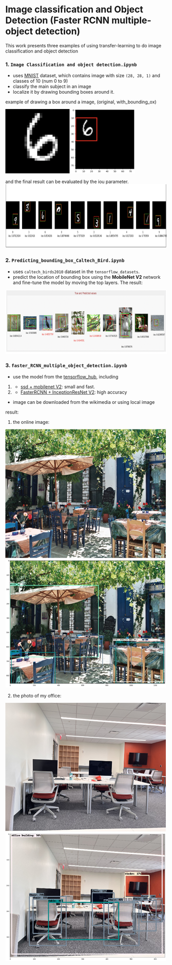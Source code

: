 # Image classification and Object Detection (Faster RCNN multiple-object detection)

This work presents three examples of using transfer-learning to do image classification and object detection

### 1. **`Image Classification and object detection.ipynb`** 

- uses [MNIST](http://yann.lecun.com/exdb/mnist/) dataset, which contains image with size `(28, 28, 1)` and classes of 10 (num 0 to 9)
- classify the main subject in an image
- localize it by drawing bounding boxes around it.

example of drawing a box around a image, (original, with_bounding_ox)
<p float="left">
  <img src='./img/original_num.png' width="200" height="200"/>
  <img src='./img/boudning_box_num.png' width="200" height="200"/> 
</p>

and the final result can be evaluated by the iou parameter.
 <img src='img/result.png' width="2000" height="200"/>
 
 ### 2. **`Predicting_bounding_box_Caltech_Bird.ipynb`** 
 
- uses `caltech_birds2010` dataset in the `tensorflow_datasets`. 
- predict the location of bounding box using the **MobileNet V2** network and fine-tune the model by moving the top layers. 
The result:<br> 
<img src='img/result_bird.png' width="2000" height="200"/>

### 3. **`faster_RCNN_multiple_object_detection.ipynb`**
- use the model from the [tensorflow_hub](https://tfhub.dev/), including 
1. * [ssd + mobilenet V2](https://tfhub.dev/tensorflow/ssd_mobilenet_v2/2): small and fast.
2. * [FasterRCNN + InceptionResNet V2](https://tfhub.dev/google/faster_rcnn/openimages_v4/inception_resnet_v2/1): high accuracy
- image can be downloaded from the wikimedia or using local image

result:<br>
1. the online image:<br>
<p float="left">
  <img src='./img/Naxos_Taverna.jpg' width="500" height="400"/>
  <img src='./img/Naxos_Taverna_result.jpg' width="500" height="400"/> 
</p>

2. the photo of my office: <br>
<p float="left">
  <img src='./img/office.jpeg' width="500" height="400"/>
  <img src='./img/office_result.jpg' width="500" height="400"/> 
</p>


